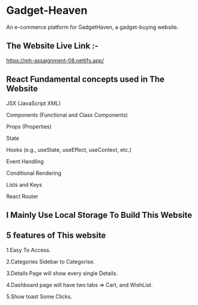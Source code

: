 
# Gadget-Heaven

An e-commerce platform for GadgetHaven, a gadget-buying website.


## The Website Live Link :-

https://mh-assaignment-08.netlify.app/
## React Fundamental concepts used in The Website

JSX (JavaScript XML)

Components (Functional and Class Components)

Props (Properties)

State

Hooks (e.g., useState, useEffect, useContext, etc.)

Event Handling

Conditional Rendering

Lists and Keys

React Router








## I Mainly Use Local Storage To Build This Website
## 5 features of This website

1.Easy To Access.

2.Categories Sidebar to Categorise.

3.Details Page will show every single Details.

4.Dashboard page will have two tabs => Cart, and WishList.

5.Show toast Some Clicks.
